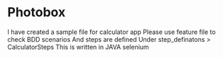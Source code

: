# Photobox

I have created a sample file for calculator app 
Please use feature file to check BDD scenarios 
And steps are defined Under step_definatons > CalculatorSteps
This is written in JAVA selenium
